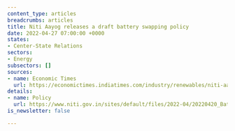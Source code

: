 ```yaml
---
content_type: articles
breadcrumbs: articles
title: Niti Aayog releases a draft battery swapping policy
date: 2022-04-27 07:00:00 +0000
states:
- Center-State Relations
sectors:
- Energy
subsectors: []
sources:
- name: Economic Times
  url: https://economictimes.indiatimes.com/industry/renewables/niti-aayog-releases-draft-battery-swapping-policy/articleshow/90978846.cms
details:
- name: Policy
  url: https://www.niti.gov.in/sites/default/files/2022-04/20220420_Battery_Swapping_Policy_Draft_0.pdf
is_newsletter: false

---
```

